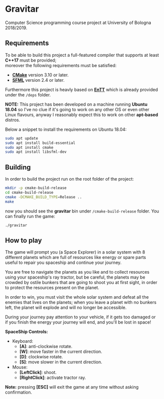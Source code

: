 # Gravitar

Computer Science programming course project at University of Bologna 2018/2019.

## Requirements

To be able to build this project a full-featured compiler that supports at least **C++17** must be provided;  
moreover the following requirements must be satisfied:

 - [**CMake**](https://cmake.org) version 3.10 or later.
 - [**SFML**](https://www.sfml-dev.org/index.php) version 2.4 or later.

Furthermore this project is heavly based on [**EnTT**](https://github.com/skypjack/entt) which is already provided under the `/deps` folder.

**NOTE:** This project has been developed on a machine running **Ubuntu 18.04** so I've no clue if it's going to work on 
any other OS or even other Linux flavours, anyway I reasonably expect this to work on other **apt-based** distros.

Below a snippet to install the requirements on Ubuntu 18.04:

```bash
sudo apt update
sudo apt install build-essential
sudo apt install cmake
sudo apt install libsfml-dev
```

## Building

In order to build the project run on the root folder of the project:

```bash
mkdir -p cmake-build-release
cd cmake-build-release
cmake -DCMAKE_BUILD_TYPE=Release ..
make
```

now you should see the **gravitar** bin under `/cmake-build-release` folder.
You can finally run the game:

```bash
./gravitar
```

## How to play

The game will prompt you (a Space Explorer) in a solar system with 8 different planets which 
are full of resources like energy or spare parts useful to repair you spaceship and continue your journey.

You are free to navigate the planets as you like and to collect resources using your 
spaceship's ray tractor, but be careful, the planets may be crowded by ostile bunkers 
that are going to shoot you at first sight, in order to protect the resources present on the planet.

In order to win, you must visit the whole solar system and defeat all the enemies that lives on the planets;
when you leave a planet with no bunkers left, the planet will explode and will no longer be accessible.

During your journey pay attention to your vehicle, if it gets too damaged or if you finish the energy your 
journey will end, and you'll be lost in space!

**SpaceShip Controls:**

+ Keyboard:
  - **[A]**: anti-clockwise rotate.
  - **[W]**: move faster in the current direction.
  - **[D]**: clockwise rotate.
  - **[S]**: move slower in the current direction.
+ Mouse:
  - **[LeftClick]**: shoot.
  - **[RightClick]**: activate tractor ray.

**Note:** pressing **[ESC]** will exit the game at any time without asking confirmation.
